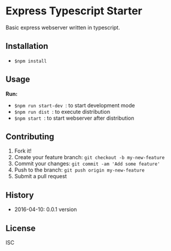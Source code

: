 # Express Typescript Starter

Basic express webserver written in typescript.

## Installation
- ```$npm install```
## Usage
__Run:__
- ```$npm run start-dev ```: to start development mode
- ```$npm run dist ```: to execute distribution
- ```$npm start ```:  to start webserver after distribution

## Contributing

1. Fork it!
2. Create your feature branch: `git checkout -b my-new-feature`
3. Commit your changes: `git commit -am 'Add some feature'`
4. Push to the branch: `git push origin my-new-feature`
5. Submit a pull request

## History

- 2016-04-10: 0.0.1 version

## License
ISC
